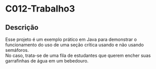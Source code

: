# C012-Trabalho3
## Descrição
Esse projeto é um exemplo prático em Java para demonstrar o funcionamento do uso de uma seção crítica usando e não usando semáforos. \
No caso, trata-se de uma fila de estudantes que querem encher suas garrafinhas de água em um bebedouro.

